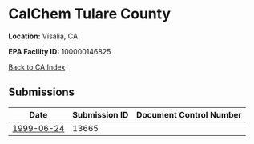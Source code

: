 # CalChem Tulare County

**Location:** Visalia, CA

**EPA Facility ID:** 100000146825

[Back to CA Index](../../index.md)

## Submissions

| Date | Submission ID | Document Control Number |
|------|--------------|-------------------------|
| [1999-06-24](submissions/13665.md) | 13665 |  |
